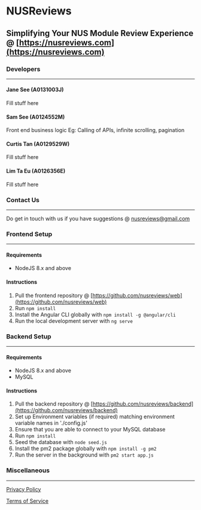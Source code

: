 # NUSReviews

## Simplifying Your NUS Module Review Experience @ [https://nusreviews.com](https://nusreviews.com)

### Developers
---
#### Jane See (A0131003J)
Fill stuff here

#### Sam See (A0124552M)
Front end business logic Eg: Calling of APIs, infinite scrolling, pagination

#### Curtis Tan (A0129529W)
Fill stuff here

#### Lim Ta Eu (A0126356E)
Fill stuff here

### Contact Us
---
Do get in touch with us if you have suggestions @ [nusreviews@gmail.com](nusreviews@gmail.com)

### Frontend Setup
---

#### Requirements
- NodeJS 8.x and above

#### Instructions
1. Pull the frontend repository @ [https://github.com/nusreviews/web](https://github.com/nusreviews/web)
2. Run `npm install`
3. Install the Angular CLI globally with `npm install -g @angular/cli`
4. Run the local development server with `ng serve`

### Backend Setup
---

#### Requirements
- NodeJS 8.x and above
- MySQL

#### Instructions
1. Pull the backend repository @ [https://github.com/nusreviews/backend](https://github.com/nusreviews/backend)
2. Set up Environment variables (if required) matching environment variable names in './config.js'
3. Ensure that you are able to connect to your MySQL database
4. Run `npm install`
5. Seed the database with `node seed.js`
6. Install the pm2 package globally with `npm install -g pm2`
7. Run the server in the background with `pm2 start app.js`

### Miscellaneous
---

[Privacy Policy](https://nusreviews.com/privacy)

[Terms of Service](https://nusreviews.com/tos)
